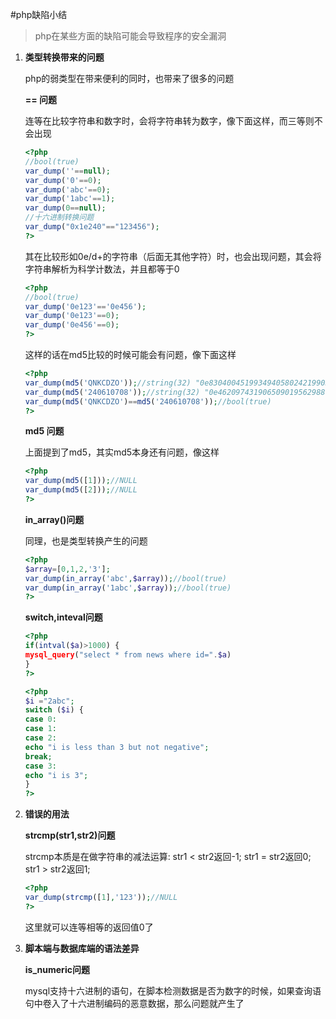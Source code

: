 #php缺陷小结
> php在某些方面的缺陷可能会导致程序的安全漏洞

1. **类型转换带来的问题**

	php的弱类型在带来便利的同时，也带来了很多的问题
    
    **== 问题**
    
    连等在比较字符串和数字时，会将字符串转为数字，像下面这样，而三等则不会出现
    ```php
    <?php
    //bool(true)
    var_dump(''==null);
    var_dump('0'==0);
    var_dump('abc'==0);
    var_dump('1abc'==1);
    var_dump(0==null);
    //十六进制转换问题
    var_dump("0x1e240"=="123456");
    ?>
    ```
	其在比较形如0e/d+的字符串（后面无其他字符）时，也会出现问题，其会将字符串解析为科学计数法，并且都等于0
    ```php
    <?php
    //bool(true)
    var_dump('0e123'=='0e456');
    var_dump('0e123'==0);
    var_dump('0e456'==0);
    ?>
    ```
    这样的话在md5比较的时候可能会有问题，像下面这样
    ```php
    <?php
    var_dump(md5('QNKCDZO'));//string(32) "0e830400451993494058024219903391"
    var_dump(md5('240610708'));//string(32) "0e462097431906509019562988736854"
    var_dump(md5('QNKCDZO')==md5('240610708'));//bool(true)
    ?>
    ```
    **md5 问题**
    
    上面提到了md5，其实md5本身还有问题，像这样
    ```php
    <?php
    var_dump(md5([1]));//NULL
	var_dump(md5([2]));//NULL
    ?>
    ```
    **in_array()问题**
    
    同理，也是类型转换产生的问题
    ```php
    <?php
    $array=[0,1,2,'3'];
    var_dump(in_array('abc',$array));//bool(true)
    var_dump(in_array('1abc',$array));//bool(true)
    ?>
    ```
    **switch,inteval问题**
    ```php
    <?php
    if(intval($a)>1000) {
    mysql_query("select * from news where id=".$a)
	}
	?>
	```
    ```php
    <?php
    $i ="2abc";
    switch ($i) {
    case 0:
    case 1:
    case 2:
    echo "i is less than 3 but not negative";
    break;
	case 3:
    echo "i is 3";
	}
    ?>
    ```
2. **错误的用法**

	**strcmp(str1,str2)问题**
    
    strcmp本质是在做字符串的减法运算:
    str1 < str2返回-1;
    str1 = str2返回0;
    str1 > str2返回1;
    ```php
    <?php
    var_dump(strcmp([1],'123'));//NULL
    ?>
    ```
    这里就可以连等相等的返回值0了
3. **脚本端与数据库端的语法差异**
	
    **is_numeric问题**
    
    mysql支持十六进制的语句，在脚本检测数据是否为数字的时候，如果查询语句中卷入了十六进制编码的恶意数据，那么问题就产生了
